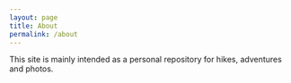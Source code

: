 ```yaml
---
layout: page
title: About
permalink: /about
---
```


This site is mainly intended as a personal repository for hikes, adventures and photos.








